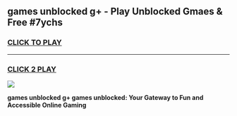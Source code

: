 
## games unblocked g+ - Play Unblocked Gmaes & Free #7ychs
<h3>
<a href="https://news.freeplayer.one?title=games_unblocked_g+&ref=03M">CLICK TO PLAY</a></h3>
<hr>

<h3>
<a href="https://news.freeplayer.one?title=games_unblocked_g+&ref=03M">CLICK 2 PLAY</a>
  
</h3>

<a href="https://news.freeplayer.one?title=games_unblocked_g+&ref=03M"><img src="https://clearcache.store/games.png"></a>


**games unblocked g+ games unblocked: Your Gateway to Fun and Accessible Online Gaming**
